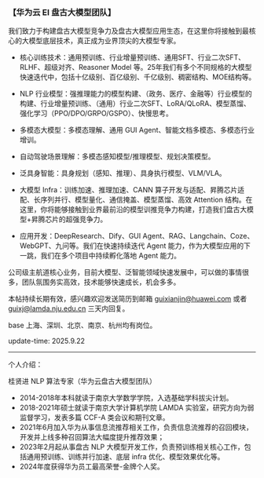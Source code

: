 ### 【华为云 EI 盘古大模型团队】

我们致力于构建盘古大模型竞争力及盘古大模型应用生态，在这里你将接触到最核心的大模型底层技术，真正成为业界顶尖的大模型专家。

+ 核心训练技术：通用预训练、行业增量预训练、通用SFT、行业二次SFT、RLHF、超级对齐、Reasoner Model 等。25年我们有多个不同规格的大模型快速迭代中，包括十亿级别、百亿级别、千亿级别、稠密结构、MOE结构等。

+ NLP 行业模型：强推理能力的模型构建、（政务、医疗、金融等）行业模型的构建、行业增量预训练、（通用）行业二次SFT、LoRA/QLoRA、模型蒸馏、强化学习（PPO/DPO/GRPO/GSPO）、快慢思考。

+ 多模态大模型：多模态理解、通用 GUI Agent、智能文档多模态、多模态行业增训。

+ 自动驾驶场景理解：多模态感知模型/推理模型、规划决策模型。

+ 泛具身智能：具身规划（感知、推理）、具身执行模型、VLM/VLA。

+ 大模型 Infra：训练加速、推理加速、CANN 算子开发与适配、昇腾芯片适配、长序列并行、模型量化、通信掩盖、模型蒸馏、高效 Attention 结构。在这里，你将能够接触到业界最前沿的模型训推竞争力构建，打造我们盘古大模型+昇腾芯片的超强竞争力。

+ 应用开发：DeepResearch、Dify、GUI Agent、RAG、Langchain、Coze、WebGPT、九问等。我们在快速持续迭代 Agent 能力，作为大模型应用的下一跳，我们在多个项目中持续孵化落地 Agent 能力。

公司级主航道核心业务，目前大模型、泛智能领域快速发展中，可以做的事情很多，团队氛围务实高效，技术能够快速成长，机会多多。


本帖持续长期有效，感兴趣欢迎发送简历到邮箱 guixianjin@huawei.com 或者 guixj@lamda.nju.edu.cn 三天内回复。

base 上海、深圳、北京、南京、杭州均有岗位。

update-time: 2025.9.22

- - - 

个人介绍：

桂贤进 NLP 算法专家（华为云盘古大模型团队）
+ 2014-2018年本科就读于南京大学数学学院，入选基础学科拔尖计划。
+ 2018-2021年硕士就读于南京大学计算机学院 LAMDA 实验室，研究方向为弱监督学习，发表多篇 CCF-A 类会议和期刊文章。
+ 2021年6月加入华为从事信息流推荐相关工作，负责信息流推荐的召回模块，开发并上线多种召回算法大幅度提升推荐效果；
+ 2023年2月起从事盘古 NLP 大模型开发工作，负责预训练相关核心工作，包括通用预训练、训练并行加速、底层 infra 优化、模型效果优化等。
+ 2024年度获得华为员工最高荣誉-金牌个人奖。


